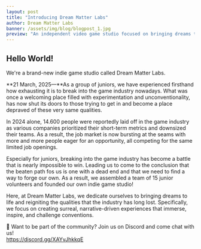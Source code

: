 ```yaml
---
layout: post
title: "Introducing Dream Matter Labs"
author: Dream Matter Labs
banner: /assets/img/blog/blogpost_1.jpg
preview: "An independent video game studio focused on bringing dreams to life."
---
```

<h2 class="post-heading">Hello World!</h2>

We're a brand-new indie game studio called Dream Matter Labs. 

**21 March, 2025—**As a group of juniors, we have experienced firsthand how exhausting it is to break into the game industry nowadays. What was once a welcoming place filled with experimentation and unconventionality, has now shut its doors to those trying to get in and become a place depraved of these very same qualities.

In 2024 alone, 14.600 people were reportedly laid off in the game industry as various companies prioritized their short-term metrics and downsized their teams. As a result, the job market is now bursting at the seams with more and more people eager for an opportunity, all competing for the same limited job openings.

Especially for juniors, breaking into the game industry has become a battle that is nearly impossible to win. Leading us to come to the conclusion that the beaten path fos us is one with a dead end and that we need to find a way to forge our own. As a result, we assembled a team of 15 junior volunteers and founded our own indie game studio!

Here, at Dream Matter Labs, we dedicate ourselves to bringing dreams to life and reigniting the qualities that the industry has long lost. Specifically, we focus on creating surreal, narrative-driven experiences that immerse, inspire, and challenge conventions.

💭 Want to be part of the community? Join us on Discord and come chat with us!<br><https://discord.gg/XAYvJhkkqE>